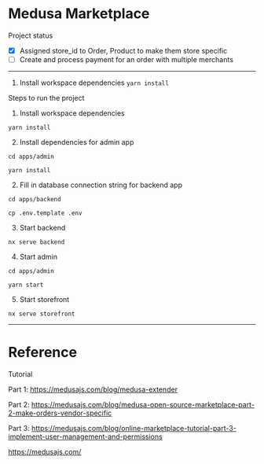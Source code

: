 # Medusa Marketplace

Project status

- [x] Assigned store_id to Order, Product to make them store specific
- [ ] Create and process payment for an order with multiple merchants

----

1. Install workspace dependencies
`yarn install`

Steps to run the project

1. Install workspace dependencies

`yarn install`

2. Install dependencies for admin app

`cd apps/admin`

`yarn install`

2. Fill in database connection string for backend app

`cd apps/backend`

`cp .env.template .env`

3. Start backend

`nx serve backend`

4. Start admin

`cd apps/admin`

`yarn start`

5. Start storefront

`nx serve storefront`

----

# Reference

Tutorial

Part 1: https://medusajs.com/blog/medusa-extender

Part 2: https://medusajs.com/blog/medusa-open-source-marketplace-part-2-make-orders-vendor-specific

Part 3: https://medusajs.com/blog/online-marketplace-tutorial-part-3-implement-user-management-and-permissions

https://medusajs.com/



